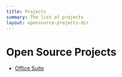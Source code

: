 ```yaml
---
title: Projects
summary: The list of projects
layout: opensource-projects-dir
---
```


# Open Source Projects

- [Office Suite](projects/office-suite)

